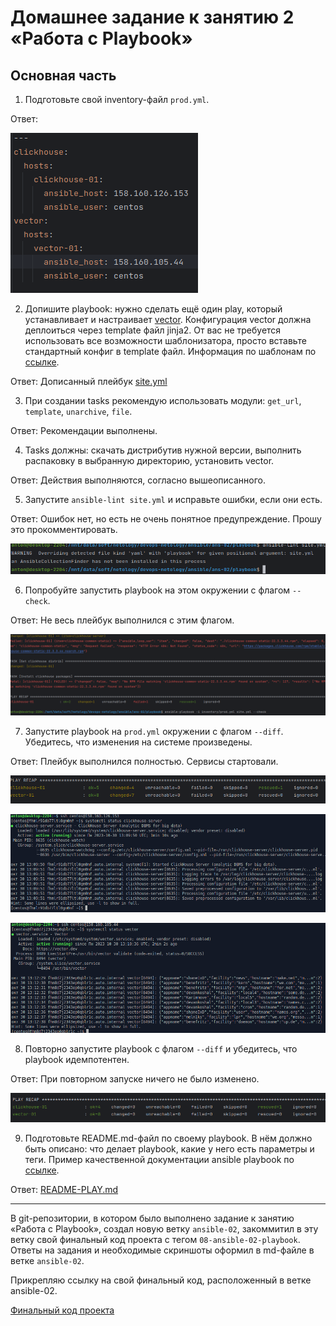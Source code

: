# Домашнее задание к занятию 2 «Работа с Playbook»

## Основная часть

1. Подготовьте свой inventory-файл `prod.yml`.

Ответ:

![prod](https://github.com/antonmayko/devops-netology/blob/ansible-02/ansible/ans-02/assets/prod.png)

2. Допишите playbook: нужно сделать ещё один play, который устанавливает и настраивает [vector](https://vector.dev). Конфигурация vector должна деплоиться через template файл jinja2. От вас не требуется использовать все возможности шаблонизатора, просто вставьте стандартный конфиг в template файл. Информация по шаблонам по [ссылке](https://www.dmosk.ru/instruktions.php?object=ansible-nginx-install).

Ответ: Дописанный плейбук [site.yml](https://github.com/antonmayko/devops-netology/blob/ansible-02/ansible/ans-02/playbook/site.yml)

3. При создании tasks рекомендую использовать модули: `get_url`, `template`, `unarchive`, `file`.

Ответ: Рекомендации выполнены.

4. Tasks должны: скачать дистрибутив нужной версии, выполнить распаковку в выбранную директорию, установить vector.

Ответ: Действия выполняются, согласно вышеописанного.

5. Запустите `ansible-lint site.yml` и исправьте ошибки, если они есть.

Ответ: Ошибок нет, но есть не очень понятное предупреждение. Прошу это прокомментировать.

![lint](https://github.com/antonmayko/devops-netology/blob/ansible-02/ansible/ans-02/assets/lint.png)

6. Попробуйте запустить playbook на этом окружении с флагом `--check`.

Ответ: Не весь плейбук выполнился с этим флагом.

![check](https://github.com/antonmayko/devops-netology/blob/ansible-02/ansible/ans-02/assets/check.png)

7. Запустите playbook на `prod.yml` окружении с флагом `--diff`. Убедитесь, что изменения на системе произведены.

Ответ: Плейбук выполнился полностью. Сервисы стартовали.

![play1](https://github.com/antonmayko/devops-netology/blob/ansible-02/ansible/ans-02/assets/play-diff1.png)

![c_st](https://github.com/antonmayko/devops-netology/blob/ansible-02/ansible/ans-02/assets/clickhouse_status.png)

![v_st](https://github.com/antonmayko/devops-netology/blob/ansible-02/ansible/ans-02/assets/vector_status.png)

8. Повторно запустите playbook с флагом `--diff` и убедитесь, что playbook идемпотентен.

Ответ: При повторном запуске ничего не было изменено.

![play2](https://github.com/antonmayko/devops-netology/blob/ansible-02/ansible/ans-02/assets/play-diff2.png)

9. Подготовьте README.md-файл по своему playbook. В нём должно быть описано: что делает playbook, какие у него есть параметры и теги. Пример качественной документации ansible playbook по [ссылке](https://github.com/opensearch-project/ansible-playbook).

Ответ: [README-PLAY.md](https://github.com/antonmayko/devops-netology/blob/ansible-02/ansible/ans-02/README-PLAY.md) 

---
В git-репозитории, в котором было выполнено задание к занятию «Работа с Playbook», создал новую ветку `ansible-02`, закоммитил 
в эту ветку свой финальный код проекта с тегом `08-ansible-02-playbook`. Ответы на задания и необходимые скриншоты оформил в md-файле в ветке `ansible-02`.

Прикрепляю ссылку на свой финальный код, расположенный в ветке ansible-02. 

[Финальный код проекта](https://github.com/antonmayko/devops-netology/tree/ansible-02/ansible/ans-02/playbook)


